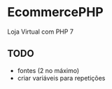 # EcommercePHP
Loja Virtual com PHP 7

## TODO
+ fontes (2 no máximo)
+ criar variáveis para repetições
